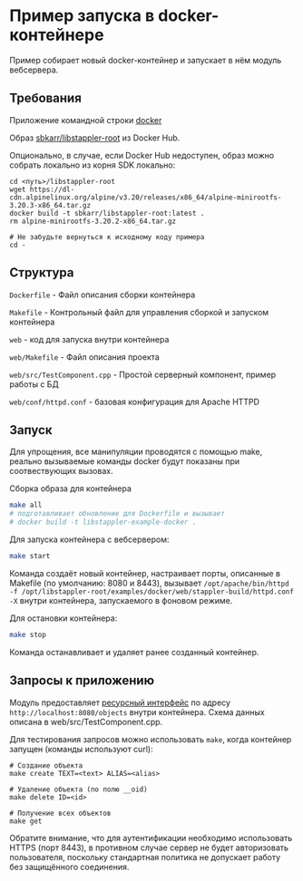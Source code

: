 # Пример запуска в docker-контейнере

Пример собирает новый docker-контейнер и запускает в нём модуль вебсервера.

## Требования

Приложение командной строки [docker](https://docs.docker.com/engine/reference/commandline/cli/)

Образ [sbkarr/libstappler-root](https://hub.docker.com/repository/docker/sbkarr/libstappler-root/general) из Docker Hub.

Опционально, в случае, если Docker Hub недоступен, образ можно собрать локально из корня SDK локально:

```
cd <путь>/libstappler-root
wget https://dl-cdn.alpinelinux.org/alpine/v3.20/releases/x86_64/alpine-minirootfs-3.20.3-x86_64.tar.gz
docker build -t sbkarr/libstappler-root:latest .
rm alpine-minirootfs-3.20.2-x86_64.tar.gz

# Не забудьте вернуться к исходному коду примера
cd -
```

## Структура

`Dockerfile` - Файл описания сборки контейнера

`Makefile` - Контрольный файл для управления сборкой и запуском контейнера

`web` - код для запуска внутри контейнера

`web/Makefile` - Файл описания проекта

`web/src/TestComponent.cpp` - Простой серверный компонент, пример работы с БД

`web/conf/httpd.conf` - базовая конфигурация для Apache HTTPD

## Запуск

Для упрощения, все манипуляции проводятся с помощью make, реально вызываемые команды docker будут показаны при соотвествующих вызовах.

Сборка образа для контейнера

```sh
make all
# подготавливает обновление для Dockerfile и вызывает
# docker build -t libstappler-example-docker .
```

Для запуска контейнера с вебсервером:

```sh
make start
```

Команда создаёт новый контейнер, настраивает порты, описанные в Makefile (по умолчанию: 8080 и 8443), вызывает `/opt/apache/bin/httpd -f /opt/libstappler-root/examples/docker/web/stappler-build/httpd.conf -X` внутри контейнера, запускаемого в фоновом режиме.

Для остановки контейнера:

```sh
make stop
```

Команда останавливает и удаляет ранее созданный контейнер.


## Запросы к приложению

Модуль предоставляет [ресурсный интерфейс](https://github.com/libstappler/libstappler-doc/blob/master/docs-ru/modules/web/resource.md) по адресу `http://localhost:8080/objects` внутри контейнера. Схема данных описана в web/src/TestComponent.cpp.

Для тестирования запросов можно использовать `make`, когда контейнер запущен (команды используют curl):

```
# Создание объекта
make create TEXT=<text> ALIAS=<alias>

# Удаление объекта (по полю __oid)
make delete ID=<id>

# Получение всех объектов
make get
```

Обратите внимание, что для аутентификации необходимо использовать HTTPS (порт 8443), в противном случае сервер не будет авторизовать пользователя, поскольку стандартная политика не допускает работу без защищённого соединения.
